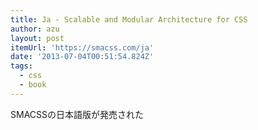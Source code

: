 ```yaml
---
title: Ja - Scalable and Modular Architecture for CSS
author: azu
layout: post
itemUrl: 'https://smacss.com/ja'
date: '2013-07-04T00:51:54.824Z'
tags:
  - css
  - book
---
```

SMACSSの日本語版が発売された
